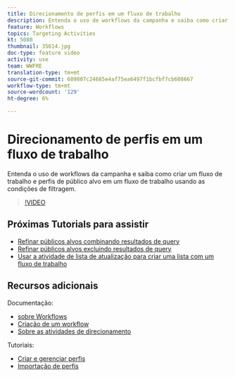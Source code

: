 ```yaml
---
title: Direcionamento de perfis em um fluxo de trabalho
description: Entenda o uso de workflows da campanha e saiba como criar um fluxo de trabalho e perfis de público alvo em um fluxo de trabalho usando as condições de filtragem.
feature: Workflows
topics: Targeting Activities
kt: 5080
thumbnail: 35614.jpg
doc-type: feature video
activity: use
team: WWFRE
translation-type: tm+mt
source-git-commit: 689807c24685e4af75ea6497f1bcfbf7cb608667
workflow-type: tm+mt
source-wordcount: '129'
ht-degree: 6%

---
```



# Direcionamento de perfis em um fluxo de trabalho

Entenda o uso de workflows da campanha e saiba como criar um fluxo de trabalho e perfis de público alvo em um fluxo de trabalho usando as condições de filtragem.

>[!VIDEO](https://video.tv.adobe.com/v/35614?quality=12)

## Próximas Tutorials para assistir

* [Refinar públicos alvos combinando resultados de query](/help/acc/automating-with-workflows/refining-targets-by-combining-query-results.md)
* [Refinar públicos alvos excluindo resultados de query](/help/acc/automating-with-workflows/refining-targets-by-excluding-query-results.md)
* [Usar a atividade de lista de atualização para criar uma lista com um fluxo de trabalho](/help/acc/automating-with-workflows/using-the-update-list-activity.md)

## Recursos adicionais

Documentação:

* [sobre Workflows](https://docs.adobe.com/content/help/en/campaign-classic/using/automating-with-workflows/introduction/about-workflows.html)
* [Criação de um workflow](https://docs.adobe.com/content/help/en/campaign-classic-learn/tutorials/getting-started/creating-a-workflow.html)
* [Sobre as atividades de direcionamento](https://docs.adobe.com/content/help/en/campaign-classic/using/automating-with-workflows/targeting-activities/about-targeting-activities.html)

Tutoriais:

* [Criar e gerenciar perfis](/help/acc/profile-management/create-and-manage-profiles.md)
* [Importação de perfis](/help/acc/data-management/importing-profiles.md)
